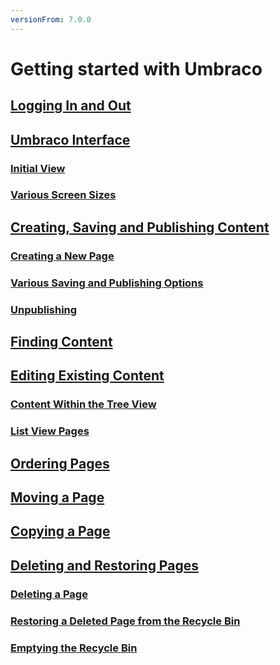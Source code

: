 ```yaml
---
versionFrom: 7.0.0
---
```


# Getting started with Umbraco

## [Logging In and Out](Logging-In-and-Out)

## [Umbraco Interface](Umbraco-Interface/index-v7.md)

### [Initial View](Umbraco-Interface/index-v7.md/#initial-view)

### [Various Screen Sizes](Umbraco-Interface/index-v7.md/#various-screen-sizes)

## [Creating, Saving and Publishing Content](Creating-Saving-and-Publishing-Content/index-v7.md)

### [Creating a New Page](Creating-Saving-and-Publishing-Content/index-v7.md/#creating-a-new-page)

### [Various Saving and Publishing Options](Creating-Saving-and-Publishing-Content/index-v7.md/#various-saving-and-publishing-options)

### [Unpublishing](Creating-Saving-and-Publishing-Content/index-v7.md/#unpublishing)

## [Finding Content](Finding-Content/index-v7.md)

## [Editing Existing Content](Editing-Existing-Content/index-v7.md)

### [Content Within the Tree View](Editing-Existing-Content/index-v7.md/#content-within-the-tree-view)

### [List View Pages](Editing-Existing-Content/index-v7.md/#list-view-pages)

## [Ordering Pages](Ordering-Pages/index-v7.md)

## [Moving a Page](Moving-a-Page)

## [Copying a Page](Copying-a-Page/index-v7.md)

## [Deleting and Restoring Pages](Deleting-and-Restoring-Pages/index-v7.md)

### [Deleting a Page](Deleting-and-Restoring-Pages/index-v7.md/#deleting-a-page)

### [Restoring a Deleted Page from the Recycle Bin](Deleting-and-Restoring-Pages/index-v7.md/#restoring-a-deleted-page-from-the-recycle-bin)

### [Emptying the Recycle Bin](Deleting-and-Restoring-Pages/index-v7.md/#emptying-the-recycle-bin)

